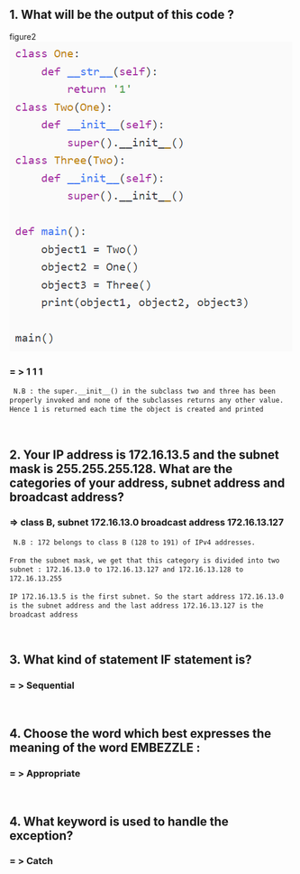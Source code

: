 ## 1. What will be the output of this code ?

figure2 <br>
[<img src="https://github.com/Chaitalykundu/Coding-Sitewise/blob/master/Coding-Ninja/MCQ/2023/assets/fig2.png">](https://github.com/Chaitalykundu/Coding-Sitewise/blob/master/Coding-Ninja/MCQ/2023/assets/fig2.png)
### = > 1 1 1

```
 N.B : the super.__init__() in the subclass two and three has been properly invoked and none of the subclasses returns any other value. Hence 1 is returned each time the object is created and printed
```

&nbsp;

## 2. Your IP address is 172.16.13.5 and the subnet mask is 255.255.255.128. What are the categories of your address, subnet address and broadcast address?

### => class B, subnet 172.16.13.0 broadcast address 172.16.13.127

```
 N.B : 172 belongs to class B (128 to 191) of IPv4 addresses.

From the subnet mask, we get that this category is divided into two subnet : 172.16.13.0 to 172.16.13.127 and 172.16.13.128 to 172.16.13.255

IP 172.16.13.5 is the first subnet. So the start address 172.16.13.0 is the subnet address and the last address 172.16.13.127 is the broadcast address
```

&nbsp;

## 3. What kind of statement IF statement is?

### = > Sequential

&nbsp;

## 4. Choose the word which best expresses the meaning of the word EMBEZZLE :

### = > Appropriate

&nbsp;

## 4. What keyword is used to handle the exception?

### = > Catch
